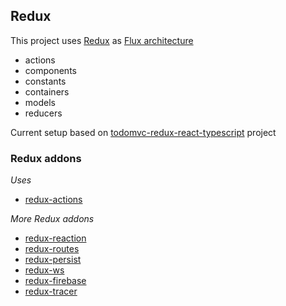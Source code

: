 ## Redux

This project uses [Redux](https://github.com/reactjs/react-redux) as [Flux architecture](https://facebook.github.io/react/docs/flux-overview.html)

- actions
- components
- constants
- containers
- models
- reducers

Current setup based on [todomvc-redux-react-typescript](https://github.com/jaysoo/todomvc-redux-react-typescript/) project

### Redux addons
*Uses*
- [redux-actions](https://github.com/acdlite/redux-actions)

*More Redux addons*
- [redux-reaction](https://www.npmjs.com/package/redux-reaction)
- [redux-routes](https://www.npmjs.com/package/redux-routes)
- [redux-persist](https://www.npmjs.com/package/redux-persist)
- [redux-ws](https://github.com/arturmuller/redux-ws)
- [redux-firebase](https://www.npmjs.com/package/redux-firebase)
- [redux-tracer](https://www.npmjs.com/package/redux-tracer)